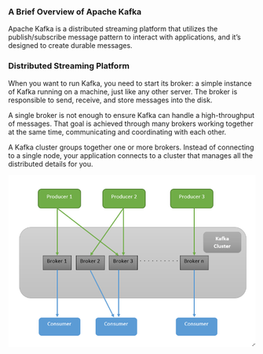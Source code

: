 ### A Brief Overview of Apache Kafka
Apache Kafka is a distributed streaming platform that utilizes the publish/subscribe message pattern to interact with applications, and it’s designed to create durable messages.

### Distributed Streaming Platform
When you want to run Kafka, you need to start its broker: a simple instance of Kafka running on a machine, just like any other server. The broker is responsible to send, receive, and store messages into the disk.

A single broker is not enough to ensure Kafka can handle a high-throughput of messages. That goal is achieved through many brokers working together at the same time, communicating and coordinating with each other.

A Kafka cluster groups together one or more brokers. Instead of connecting to a single node, your application connects to a cluster that manages all the distributed details for you.

![alt text](https://github.com/semih/images/blob/main/commons/kafka.png?raw=true)
